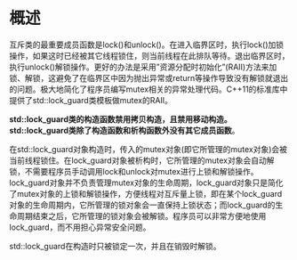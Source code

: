 # 概述

 互斥类的最重要成员函数是lock()和unlock()。在进入临界区时，执行lock()加锁操作，如果这时已经被其它线程锁住，则当前线程在此排队等待。退出临界区时，执行unlock()解锁操作。更好的办法是采用”资源分配时初始化”(RAII)方法来加锁、解锁，这避免了在临界区中因为抛出异常或return等操作导致没有解锁就退出的问题。极大地简化了程序员编写mutex相关的异常处理代码。C++11的标准库中提供了std::lock_guard类模板做mutex的RAII。

**std::lock_guard类的构造函数禁用拷贝构造，且禁用移动构造。std::lock_guard类除了构造函数和析构函数外没有其它成员函数**。



在std::lock_guard对象构造时，传入的mutex对象(即它所管理的mutex对象)会被当前线程锁住。在lock_guard对象被析构时，它所管理的mutex对象会自动解锁，不需要程序员手动调用lock和unlock对mutex进行上锁和解锁操作。lock_guard对象并不负责管理mutex对象的生命周期，lock_guard对象只是简化了mutex对象的上锁和解锁操作，方便线程对互斥量上锁，即在某个lock_guard对象的生命周期内，它所管理的锁对象会一直保持上锁状态；而lock_guard的生命周期结束之后，它所管理的锁对象会被解锁。程序员可以非常方便地使用lock_guard，而不用担心异常安全问题。

 std::lock_guard在构造时只被锁定一次，并且在销毁时解锁。



